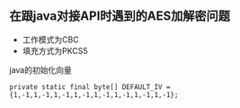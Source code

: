 ## 在跟java对接API时遇到的AES加解密问题

* 工作模式为CBC
* 填充方式为PKCS5

java的初始化向量
```
private static final byte[] DEFAULT_IV = {1,-1,1,-1,1,-1,1,-1,1,-1,1,-1,1,-1,1,-1};
```